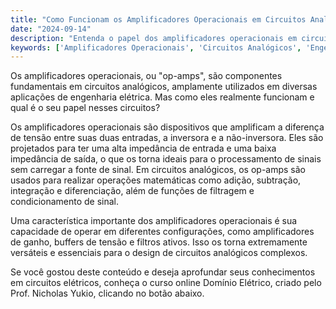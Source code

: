 ```yaml
---
title: "Como Funcionam os Amplificadores Operacionais em Circuitos Analógicos?"
date: "2024-09-14"
description: "Entenda o papel dos amplificadores operacionais em circuitos analógicos e sua importância no processamento de sinais."
keywords: ['Amplificadores Operacionais', 'Circuitos Analógicos', 'Engenharia Elétrica', 'Processamento de Sinais']
---
```


Os amplificadores operacionais, ou "op-amps", são componentes fundamentais em circuitos analógicos, amplamente utilizados em diversas aplicações de engenharia elétrica. Mas como eles realmente funcionam e qual é o seu papel nesses circuitos?

Os amplificadores operacionais são dispositivos que amplificam a diferença de tensão entre suas duas entradas, a inversora e a não-inversora. Eles são projetados para ter uma alta impedância de entrada e uma baixa impedância de saída, o que os torna ideais para o processamento de sinais sem carregar a fonte de sinal. Em circuitos analógicos, os op-amps são usados para realizar operações matemáticas como adição, subtração, integração e diferenciação, além de funções de filtragem e condicionamento de sinal.

Uma característica importante dos amplificadores operacionais é sua capacidade de operar em diferentes configurações, como amplificadores de ganho, buffers de tensão e filtros ativos. Isso os torna extremamente versáteis e essenciais para o design de circuitos analógicos complexos.

Se você gostou deste conteúdo e deseja aprofundar seus conhecimentos em circuitos elétricos, conheça o curso online Domínio Elétrico, criado pelo Prof. Nicholas Yukio, clicando no botão abaixo.